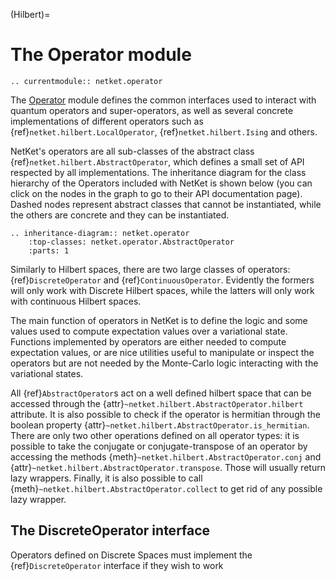 (Hilbert)=
# The Operator module

```{eval-rst}
.. currentmodule:: netket.operator
```

The [Operator](`netket.operator`) module defines the common interfaces used to interact with quantum operators and super-operators, as well as several concrete implementations of different operators such as {ref}`netket.hilbert.LocalOperator`, {ref}`netket.hilbert.Ising` and others.

NetKet's operators are all sub-classes of the abstract class {ref}`netket.hilbert.AbstractOperator`, which defines a small set of API respected by all implementations. 
The inheritance diagram for the class hierarchy of the Operators included with NetKet is shown below (you can click on the nodes in the graph to go to their API documentation page). 
Dashed nodes represent abstract classes that cannot be instantiated, while the others are concrete and they can be instantiated.

```{eval-rst}
.. inheritance-diagram:: netket.operator
	:top-classes: netket.operator.AbstractOperator
	:parts: 1

```

Similarly to Hilbert spaces, there are two large classes of operators: {ref}`DiscreteOperator` and {ref}`ContinuousOperator`. 
Evidently the formers will only work with Discrete Hilbert spaces, while the latters will only work with continuous Hilbert spaces.

The main function of operators in NetKet is to define the logic and some values used to compute expectation values over a variational state.
Functions implemented by operators are either needed to compute expectation values, or are nice utilities useful to manipulate or inspect the operators but are not needed by the Monte-Carlo logic interacting with the variational states.

All {ref}`AbstractOperator`s act on a well defined hilbert space that can be accessed through the {attr}`~netket.hilbert.AbstractOperator.hilbert` attribute.
It is also possible to check if the operator is hermitian through the boolean property {attr}`~netket.hilbert.AbstractOperator.is_hermitian`.
There are only two other operations defined on all operator types: it is possible to take the conjugate or conjugate-transpose of an operator by accessing the methods
{meth}`~netket.hilbert.AbstractOperator.conj` and {attr}`~netket.hilbert.AbstractOperator.transpose`. 
Those will usually return lazy wrappers.
Finally, it is also possible to call {meth}`~netket.hilbert.AbstractOperator.collect` to get rid of any possible lazy wrapper.

## The DiscreteOperator interface

Operators defined on Discrete Spaces must implement the {ref}`DiscreteOperator` interface if they wish to work 